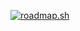 [![roadmap.sh](https://roadmap.sh/card/tall/672d850d31d65c235d5d8b2b?variant=dark)](https://roadmap.sh)
